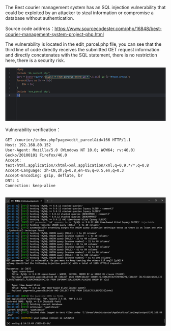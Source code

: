 

The Best courier management system has an SQL injection vulnerability that could be exploited by an attacker to steal information or compromise a database without authentication.



Source code address：https://www.sourcecodester.com/php/16848/best-courier-management-system-project-php.html



The vulnerability is located in the edit_parcel.php file, you can see that the third line of code directly receives the submitted GET request information and directly concatenates with the SQL statement, there is no restriction here, there is a security risk.

![image-20250314141308537](images/image-20250314141308537.png)



Vulnerability verification：

```
GET /courier/index.php?page=edit_parcel&id=166 HTTP/1.1
Host: 192.168.80.152
User-Agent: Mozilla/5.0 (Windows NT 10.0; WOW64; rv:46.0) Gecko/20100101 Firefox/46.0
Accept: text/html,application/xhtml+xml,application/xml;q=0.9,*/*;q=0.8
Accept-Language: zh-CN,zh;q=0.8,en-US;q=0.5,en;q=0.3
Accept-Encoding: gzip, deflate, br
DNT: 1
Connection: keep-alive


```

![image-20250314141413718](images/image-20250314141413718.png)





































